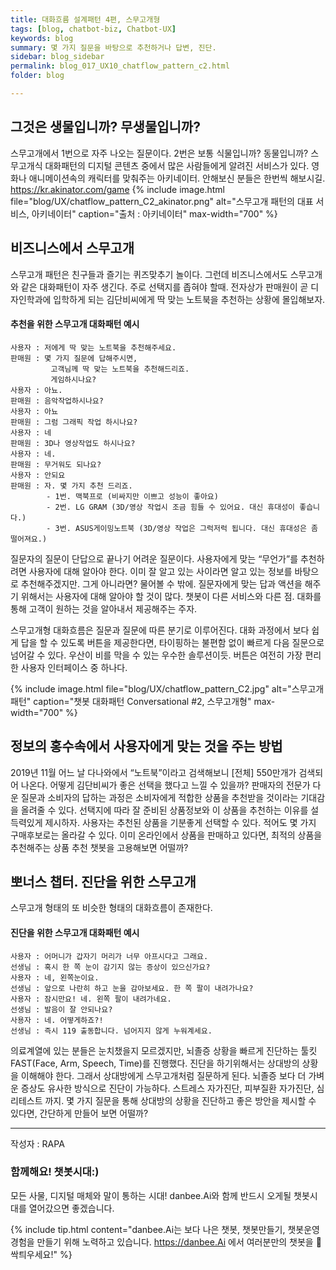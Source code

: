 ```yaml
---
title: 대화흐름 설계패턴 4편, 스무고개형
tags: [blog, chatbot-biz, Chatbot-UX]
keywords: blog
summary: 몇 가지 질문을 바탕으로 추천하거나 답변, 진단.
sidebar: blog_sidebar
permalink: blog_017_UX10_chatflow_pattern_c2.html
folder: blog

---
```


## 그것은 생물입니까? 무생물입니까?

스무고개에서 1번으로 자주 나오는 질문이다. 2번은 보통 식물입니까? 동물입니까? 스무고개식 대화패턴의 디지털 콘텐츠 중에서 많은 사람들에게 알려진 서비스가 있다. 영화나 애니메이션속의 캐릭터를 맞춰주는 아키네이터. 안해보신 분들은 한번씩 해보시길. https://kr.akinator.com/game
{% include image.html file="blog/UX/chatflow_pattern_C2_akinator.png" alt="스무고개 패턴의 대표 서비스, 아키네이터" caption="출처 : 아키네이터" max-width="700" %}

## 비즈니스에서 스무고개
스무고개 패턴은 친구들과 즐기는 퀴즈맞추기 놀이다. 그런데 비즈니스에서도 스무고개와 같은 대화패턴이 자주 생긴다. 주로 선택지를 좁혀야 할때. 전자상가 판매원이 곧 디자인학과에 입학하게 되는 김단비씨에게 딱 맞는 노트북을 추천하는 상황에 몰입해보자. 

#### 추천을 위한 스무고개 대화패턴 예시
    사용자 : 저에게 딱 맞는 노트북을 추천해주세요.
    판매원 : 몇 가지 질문에 답해주시면, 
             고객님께 딱 맞는 노트북을 추천해드리죠.
             게임하시나요?
    사용자 : 아뇨.
    판매원 : 음악작업하시나요?
    사용자 : 아뇨
    판매원 : 그럼 그래픽 작업 하시나요?
    사용자 : 네
    판매원 : 3D나 영상작업도 하시나요?
    사용자 : 네.
    판매원 : 무거워도 되나요?
    사용자 : 안되요
    판매원 : 자. 몇 가지 추천 드리죠. 
            - 1번. 맥북프로 (비싸지만 이쁘고 성능이 좋아요)
            - 2번. LG GRAM (3D/영상 작업시 조금 힘들 수 있어요. 대신 휴대성이 좋습니다.)
            - 3번. ASUS게이밍노트북 (3D/영상 작업은 그럭저럭 됩니다. 대신 휴대성은 좀 떨어져요.)

질문자의 질문이 단답으로 끝나기 어려운 질문이다. 사용자에게 맞는 “무언가”를 추천하려면 사용자에 대해 알아야 한다. 이미 잘 알고 있는 사이라면 알고 있는 정보를 바탕으로 추천해주겠지만. 그게 아니라면? 물어볼 수 밖에. 질문자에게 맞는 답과 액션을 해주기 위해서는 사용자에 대해 알아야 할 것이 많다. 챗봇이 다른 서비스와 다른 점. 대화를 통해 고객이 원하는 것을 알아내서 제공해주는 주자. 

스무고개형 대화흐름은 질문과 질문에 따른 분기로 이루어진다. 대화 과정에서 보다 쉽게 답을 할 수 있도록 버튼을 제공한다면, 타이핑하는 불편함 없이 빠르게 다음 질문으로 넘어갈 수 있다. 우산이 비를 막을 수 있는 우수한 솔루션이듯. 버튼은 여전히 가장 편리한 사용자 인터페이스 중 하나다. 

{% include image.html file="blog/UX/chatflow_pattern_C2.jpg" alt="스무고개 패턴" caption="챗봇 대화패턴 Conversational #2, 스무고개형" max-width="700" %}


## 정보의 홍수속에서 사용자에게 맞는 것을 주는 방법
2019년 11월 어느 날 다나와에서 “노트북”이라고 검색해보니 [전체] 550만개가 검색되어 나온다. 어떻게 김단비씨가 좋은 선택을 했다고 느낄 수 있을까? 판매자의 전문가 다운 질문과 소비자의 답하는 과정은 소비자에게 적합한 상품을 추천받을 것이라는 기대감을 올려줄 수 있다. 선택지에 따라 잘 준비된 상품정보와 이 상품을 추천하는 이유를 설득력있게 제시하자. 사용자는 추천된 상품을 기분좋게 선택할 수 있다. 적어도 몇 가지 구매후보로는 올라갈 수 있다. 이미 온라인에서 상품을 판매하고 있다면, 최적의 상품을 추천해주는 상품 추천 챗봇을 고용해보면 어떨까?


## 뽀너스 챕터. 진단을 위한 스무고개

스무고개 형태의 또 비슷한 형태의 대화흐름이 존재한다. 

#### 진단을 위한 스무고개 대화패턴 예시
    사용자 : 어머니가 갑자기 머리가 너무 아프시다고 그래요.
    선생님 : 혹시 한 쪽 눈이 감기지 않는 증상이 있으신가요?
    사용자 : 네, 왼쪽눈이요.
    선생님 : 앞으로 나란히 하고 눈을 감아보세요. 한 쪽 팔이 내려가나요?
    사용자 : 잠시만요! 네. 왼쪽 팔이 내려가네요.
    선생님 : 발음이 잘 안되나요?
    사용자 : 네. 어떻게하죠?!
    선생님 : 즉시 119 출동합니다. 넘어지지 않게 누워계세요. 

의료계열에 있는 분들은 눈치챘을지 모르겠지만, 뇌졸증 상황을 빠르게 진단하는 툴킷 FAST(Face, Arm, Speech, Time)를 진행했다. 진단을 하기위해서는 상대방의 상황을 이해해야 한다. 그래서 상대방에게 스무고개처럼 질문하게 된다. 뇌졸증 보다 더 가벼운 증상도 유사한 방식으로 진단이 가능하다. 스트레스 자가진단, 피부질환 자가진단, 심리테스트 까지. 몇 가지 질문을 통해 상대방의 상황을 진단하고 좋은 방안을 제시할 수 있다면, 간단하게 만들어 보면 어떨까?



<hr>
작성자 : RAPA

### 함께해요! 챗봇시대:)
모든 사물, 디지털 매체와 말이 통하는 시대! danbee.Ai와 함께 반드시 오게될 챗봇시대를 열어갔으면 좋겠습니다.

{% include tip.html content="danbee.Ai는 보다 나은 챗봇, 챗봇만들기, 챗봇운영 경험을 만들기 위해 노력하고 있습니다. https://danbee.Ai 에서 여러분만의 챗봇을 🌱싹틔우세요!" %}
